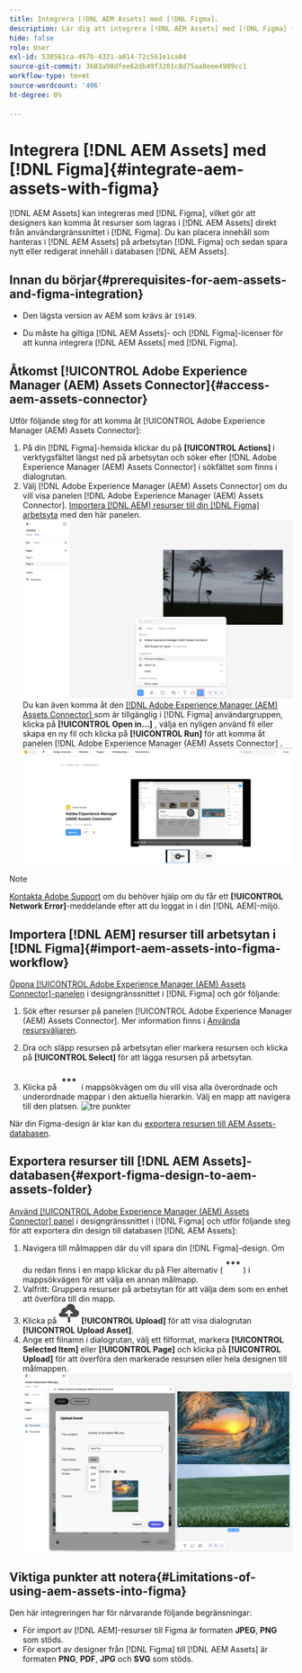 ```yaml
---
title: Integrera [!DNL AEM Assets] med [!DNL Figma].
description: Lär dig att integrera [!DNL AEM Assets] med [!DNL Figma] för att komma åt och använda organisationens resurser i ditt  [!DNL Figma] designarbetsflöde.
hide: false
role: User
exl-id: 530561ca-497b-4331-a014-72c561e1ca84
source-git-commit: 3603a98dfee62db49f3201c8d75aa8eee4909cc1
workflow-type: tm+mt
source-wordcount: '406'
ht-degree: 0%

---
```



# Integrera [!DNL AEM Assets] med [!DNL Figma]{#integrate-aem-assets-with-figma}

[!DNL AEM Assets] kan integreras med [!DNL Figma], vilket gör att designers kan komma åt resurser som lagras i [!DNL AEM Assets] direkt från användargränssnittet i [!DNL Figma]. Du kan placera innehåll som hanteras i [!DNL AEM Assets] på arbetsytan [!DNL Figma] och sedan spara nytt eller redigerat innehåll i databasen [!DNL AEM Assets].

## Innan du börjar{#prerequisites-for-aem-assets-and-figma-integration}

* Den lägsta version av AEM som krävs är `19149`.

* Du måste ha giltiga [!DNL AEM Assets]- och [!DNL Figma]-licenser för att kunna integrera [!DNL AEM Assets] med [!DNL Figma].

## Åtkomst [!UICONTROL Adobe Experience Manager (AEM) Assets Connector]{#access-aem-assets-connector}

Utför följande steg för att komma åt [!UICONTROL Adobe Experience Manager (AEM) Assets Connector]:

1. På din [!DNL Figma]-hemsida klickar du på **[!UICONTROL Actions]** i verktygsfältet längst ned på arbetsytan och söker efter [!DNL Adobe Experience Manager (AEM) Assets Connector] i sökfältet som finns i dialogrutan.
1. Välj [!DNL Adobe Experience Manager (AEM) Assets Connector] om du vill visa panelen [!DNL Adobe Experience Manager (AEM) Assets Connector]. [Importera [!DNL AEM] resurser till din [!DNL Figma] arbetsyta](#import-aem-assets-into-figma-workflow) med den här panelen.
   ![åtgärder](/help/assets/assets/actions-on-figma.png)
Du kan även komma åt den [[!DNL Adobe Experience Manager (AEM) Assets Connector] ](https://www.figma.com/community/plugin/1512561378275712210/adobe-experience-manager-aem-assets-connector) som är tillgänglig i [!DNL Figma] användargruppen, klicka på **[!UICONTROL Open in...]** , välja en nyligen använd fil eller skapa en ny fil och klicka på **[!UICONTROL Run]** för att komma åt panelen [!DNL Adobe Experience Manager (AEM) Assets Connector] .
   ![plugin-page-on-figma-community](/help/assets/assets/plugin-page-on-figma-community.png)

>[!NOTE]
>
> [Kontakta Adobe Support](https://helpx.adobe.com/se/contact.html) om du behöver hjälp om du får ett **[!UICONTROL Network Error]**-meddelande efter att du loggat in i din [!DNL AEM]-miljö.

## Importera [!DNL AEM] resurser till arbetsytan i [!DNL Figma]{#import-aem-assets-into-figma-workflow}

[Öppna [!UICONTROL Adobe Experience Manager (AEM) Assets Connector]-panelen](#access-aem-assets-connector) i designgränssnittet i [!DNL Figma] och gör följande:

1. Sök efter resurser på panelen [!UICONTROL Adobe Experience Manager (AEM) Assets Connector]. Mer information finns i [Använda resursväljaren](https://experienceleague.adobe.com/sv/docs/experience-manager-cloud-service/content/assets/manage/asset-selector/overview-asset-selector#using-asset-selector).

1. Dra och släpp resursen på arbetsytan eller markera resursen och klicka på **[!UICONTROL Select]** för att lägga resursen på arbetsytan.

1. Klicka på ![tre punkter](/help/assets/assets/three-dots.svg) i mappsökvägen om du vill visa alla överordnade och underordnade mappar i den aktuella hierarkin. Välj en mapp att navigera till den platsen.
   ![tre punkter](/help/assets/assets/assets-folder-structure.png)

När din Figma-design är klar kan du [exportera resursen till AEM Assets-databasen](#export-figma-design-to-aem-assets-folder).

## Exportera resurser till [!DNL AEM Assets]-databasen{#export-figma-design-to-aem-assets-folder}

[Använd [!UICONTROL Adobe Experience Manager (AEM) Assets Connector] panel](#access-aem-assets-connector) i designgränssnittet i [!DNL Figma] och utför följande steg för att exportera din design till databasen [!DNL AEM Assets]:

1. Navigera till målmappen där du vill spara din [!DNL Figma]-design. Om du redan finns i en mapp klickar du på Fler alternativ (![tre punkter](/help/assets/assets/three-dots.svg)) i mappsökvägen för att välja en annan målmapp.
1. Valfritt: Gruppera resurser på arbetsytan för att välja dem som en enhet att överföra till din mapp.
1. Klicka på ![filöverföring](/help/assets/assets/upload-icon.svg) **[!UICONTROL Upload]** för att visa dialogrutan **[!UICONTROL Upload Asset]**.
1. Ange ett filnamn i dialogrutan, välj ett filformat, markera **[!UICONTROL Selected Item]** eller **[!UICONTROL Page]** och klicka på **[!UICONTROL Upload]** för att överföra den markerade resursen eller hela designen till målmappen.
   ![överför figma-design](/help/assets/assets/upload-figma-design.png)

## Viktiga punkter att notera{#Limitations-of-using-aem-assets-into-figma}

Den här integreringen har för närvarande följande begränsningar:

* För import av [!DNL AEM]-resurser till Figma är formaten **JPEG**, **PNG** som stöds.
* För export av designer från [!DNL Figma] till [!DNL AEM Assets] är formaten **PNG**, **PDF**, **JPG** och **SVG** som stöds.
